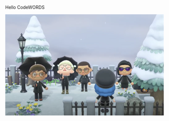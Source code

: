 Hello CodeWORDS


![Image of AnimalCrossing](https://github.com/Raymondvonz/CodeWords/blob/master/Wholesome%20Animal%20Crossing.png)

